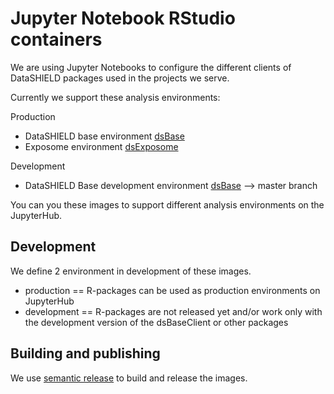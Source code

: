 # Jupyter Notebook RStudio containers
We are using Jupyter Notebooks to configure the different clients of DataSHIELD packages used in the projects we serve.

Currently we support these analysis environments:

Production
- DataSHIELD base environment [dsBase](https://github.com/datashield/dsBaseClient)
- Exposome environment [dsExposome](https://github.com/isglobal-brge/dsExposomeClient)

Development
- DataSHIELD Base development environment [dsBase](https://github.com/datashield/dsBaseClient) --> master branch

You can you these images to support different analysis environments on the JupyterHub.
## Development
We define 2 environment in development of these images.

- production == R-packages can be used as production environments on JupyterHub
- development == R-packages are not released yet and/or work only with the development version of the dsBaseClient or other packages

## Building and publishing
We use [semantic release](https://github.com/semantic-release/semantic-release) to build and release the images.
